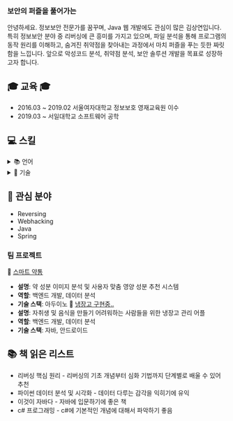 <h3 class="heading-element" dir="auto">보안의 퍼즐을 풀어가는</h3>
안녕하세요. 정보보안 전문가를 꿈꾸며, Java 웹 개발에도 관심이 많은 김상연입니다.  
특히 정보보안 분야 중 리버싱에 큰 흥미를 가지고 있으며,  
파일 분석을 통해 프로그램의 동작 원리를 이해하고, 숨겨진 취약점을 찾아내는 과정에서 마치 퍼즐을 푸는 듯한 짜릿함을 느낍니다.  
앞으로 악성코드 분석, 취약점 분석, 보안 솔루션 개발을 목표로 성장하고자 합니다.


## 🎓 교육 🎓
* 2016.03 ~ 2019.02 서울여자대학교 정보보호 영재교육원 이수
* 2019.03 ~ 서일대학교 소프트웨어 공학

## 💻 스킬
<details>
<summary>📚 언어</summary>

<details>
<summary>☕ Java</summary>

- [Java 정리](https://velog.io/@m0ng/Java-%EC%A0%95%EB%A6%AC)
- [Java 생성자](https://velog.io/@m0ng/Java-Note-%EC%83%9D%EC%84%B1%EC%9E%90)
- [Java 메소드 오버로딩/오버라이딩 정리](https://velog.io/@m0ng/Java-%ED%95%99%EC%8A%B5%EB%85%B8%ED%8A%B8-%EB%A9%94%EC%86%8C%EB%93%9C-%EC%98%A4%EB%B2%84%EB%A1%9C%EB%94%A9)

</details>

<details>
<summary>🟣 C#</summary>

- [C# 기본 문법](https://velog.io/@m0ng/posts)
- [WinForm 예제](https://velog.io/@m0ng/posts)

</details>

<details>
<summary>⚙ Assembly</summary>

- [리버싱 - 어셈블리 기초](https://velog.io/@m0ng/%EC%96%B4%EC%85%88%EB%B8%94%EB%A6%AC%EC%96%B4-%EC%A3%BC%EC%9A%94-%EB%AA%85%EB%A0%B9%EC%96%B4-%EC%A0%95%EB%A6%AC)
- [리버싱 - DreamHack 풀이](https://velog.io/@m0ng/DreamHack-rev-basic-2)

</details>

</details> <!-- ✅ 이거 안 닫아줘서 문제가 생긴 거야 -->


<details>
<summary>🧰 기술</summary><br>

<details>
<summary>🛠️ IDA</summary>

- [IDA 설치 및 기본 사용법](https://velog.io/@m0ng/ida-basic)
- [IDA로 함수 분석하는 법](https://velog.io/@m0ng/ida-function-tracing)

</details>

<details>
<summary>🧪 Burp Suite</summary>

- [Burp Suite 기본 세팅](https://velog.io/@m0ng/burp-basic)
- [인터셉트와 리퀘스트 분석](https://velog.io/@m0ng/burp-intercept)

</details>

<details>
<summary>🌐 Wireshark</summary>

- [Wireshark 필터링 기초](https://velog.io/@m0ng/wireshark-filter)
- [패킷 캡처 및 분석 실습](https://velog.io/@m0ng/wireshark-practice)

</details>

<details>
<summary>🌱 Spring</summary>

- [Spring 기초 입문](https://velog.io/@m0ng/spring-basic)
- [의존성 주입(DI)과 컨테이너](https://velog.io/@m0ng/spring-di)

</details>
</details>


## 🔎 관심 분야
* Reversing
* Webhacking
* Java
* Spring

### 팀 프로젝트
💊 [스마트 약통](https://velog.io/@m0ng/spring-basic)
- **설명**: 약 성분 이미지 분석 및 사용자 맞춤 영양 성분 추천 시스템
- **역할**: 백엔드 개발, 데이터 분석
- **기술 스택**: 아두이노
🔎 [냉장고 구현중..](https://velog.io/@m0ng/spring-basic)
- **설명**: 자취생 및 음식을 만들기 어려워하는 사람들을 위한 냉장고 관리 어플
- **역할**: 백엔드 개발, 데이터 분석
- **기술 스택**: 자바, 안드로이드

## 📚 책 읽은 리스트
* 리버싱 핵심 원리 - 리버싱의 기초 개념부터 심화 기법까지 단계별로 배울 수 있어 추천
* 파이썬 데이터 분석 및 시각화 - 데이터 다루는 감각을 익히기에 유익
* 이것이 자바다 - 자바에 입문하기에 좋은 책
* c# 프로그래밍 - c#에 기본적인 개념에 대해서 파악하기 좋음

